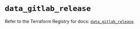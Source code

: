 # `data_gitlab_release`

Refer to the Terraform Registry for docs: [`data_gitlab_release`](https://registry.terraform.io/providers/gitlabhq/gitlab/18.2.0/docs/data-sources/release).
